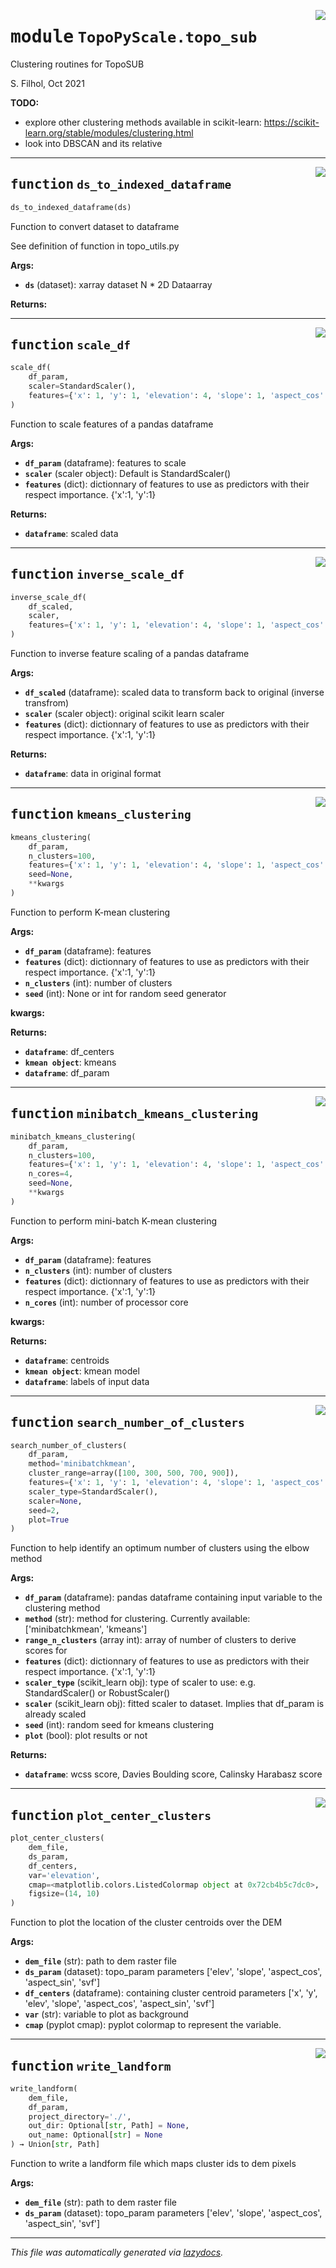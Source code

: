 <!-- markdownlint-disable -->

<a href="https://github.com/ArcticSnow/TopoPyScale/TopoPyScale/topo_sub#L0"><img align="right" style="float:right;" src="https://img.shields.io/badge/-source-cccccc?style=flat-square"></a>

# <kbd>module</kbd> `TopoPyScale.topo_sub`
Clustering routines for TopoSUB 

S. Filhol, Oct 2021 



**TODO:**
 
- explore other clustering methods available in scikit-learn: https://scikit-learn.org/stable/modules/clustering.html 
- look into DBSCAN and its relative 


---

<a href="https://github.com/ArcticSnow/TopoPyScale/TopoPyScale/topo_sub/ds_to_indexed_dataframe#L27"><img align="right" style="float:right;" src="https://img.shields.io/badge/-source-cccccc?style=flat-square"></a>

## <kbd>function</kbd> `ds_to_indexed_dataframe`

```python
ds_to_indexed_dataframe(ds)
```

Function to convert dataset to dataframe 

See definition of function in topo_utils.py 

**Args:**
 
 - <b>`ds`</b> (dataset):  xarray dataset N * 2D Dataarray 



**Returns:**
 


---

<a href="https://github.com/ArcticSnow/TopoPyScale/TopoPyScale/topo_sub/scale_df#L41"><img align="right" style="float:right;" src="https://img.shields.io/badge/-source-cccccc?style=flat-square"></a>

## <kbd>function</kbd> `scale_df`

```python
scale_df(
    df_param,
    scaler=StandardScaler(),
    features={'x': 1, 'y': 1, 'elevation': 4, 'slope': 1, 'aspect_cos': 1, 'aspect_sin': 1, 'svf': 1}
)
```

Function to scale features of a pandas dataframe 



**Args:**
 
 - <b>`df_param`</b> (dataframe):  features to scale 
 - <b>`scaler`</b> (scaler object):  Default is StandardScaler() 
 - <b>`features`</b> (dict):  dictionnary of features to use as predictors with their respect importance. {'x':1, 'y':1} 



**Returns:**
 
 - <b>`dataframe`</b>:  scaled data 


---

<a href="https://github.com/ArcticSnow/TopoPyScale/TopoPyScale/topo_sub/inverse_scale_df#L66"><img align="right" style="float:right;" src="https://img.shields.io/badge/-source-cccccc?style=flat-square"></a>

## <kbd>function</kbd> `inverse_scale_df`

```python
inverse_scale_df(
    df_scaled,
    scaler,
    features={'x': 1, 'y': 1, 'elevation': 4, 'slope': 1, 'aspect_cos': 1, 'aspect_sin': 1, 'svf': 1}
)
```

Function to inverse feature scaling of a pandas dataframe 



**Args:**
 
 - <b>`df_scaled`</b> (dataframe):  scaled data to transform back to original (inverse transfrom) 
 - <b>`scaler`</b> (scaler object):  original scikit learn scaler 
 - <b>`features`</b> (dict):  dictionnary of features to use as predictors with their respect importance. {'x':1, 'y':1} 



**Returns:**
 
 - <b>`dataframe`</b>:  data in original format 


---

<a href="https://github.com/ArcticSnow/TopoPyScale/TopoPyScale/topo_sub/kmeans_clustering#L90"><img align="right" style="float:right;" src="https://img.shields.io/badge/-source-cccccc?style=flat-square"></a>

## <kbd>function</kbd> `kmeans_clustering`

```python
kmeans_clustering(
    df_param,
    n_clusters=100,
    features={'x': 1, 'y': 1, 'elevation': 4, 'slope': 1, 'aspect_cos': 1, 'aspect_sin': 1, 'svf': 1},
    seed=None,
    **kwargs
)
```

Function to perform K-mean clustering 



**Args:**
 
 - <b>`df_param`</b> (dataframe):  features 
 - <b>`features`</b> (dict):  dictionnary of features to use as predictors with their respect importance. {'x':1, 'y':1} 
 - <b>`n_clusters`</b> (int):  number of clusters 
 - <b>`seed`</b> (int):  None or int for random seed generator 

**kwargs:**
 



**Returns:**
 
 - <b>`dataframe`</b>:  df_centers 
 - <b>`kmean object`</b>:  kmeans 
 - <b>`dataframe`</b>:  df_param 


---

<a href="https://github.com/ArcticSnow/TopoPyScale/TopoPyScale/topo_sub/minibatch_kmeans_clustering#L123"><img align="right" style="float:right;" src="https://img.shields.io/badge/-source-cccccc?style=flat-square"></a>

## <kbd>function</kbd> `minibatch_kmeans_clustering`

```python
minibatch_kmeans_clustering(
    df_param,
    n_clusters=100,
    features={'x': 1, 'y': 1, 'elevation': 4, 'slope': 1, 'aspect_cos': 1, 'aspect_sin': 1, 'svf': 1},
    n_cores=4,
    seed=None,
    **kwargs
)
```

Function to perform mini-batch K-mean clustering 



**Args:**
 
 - <b>`df_param`</b> (dataframe):  features 
 - <b>`n_clusters`</b> (int):   number of clusters 
 - <b>`features`</b> (dict):  dictionnary of features to use as predictors with their respect importance. {'x':1, 'y':1} 
 - <b>`n_cores`</b> (int):  number of processor core 

**kwargs:**
 



**Returns:**
 
 - <b>`dataframe`</b>:  centroids 
 - <b>`kmean object`</b>:  kmean model 
 - <b>`dataframe`</b>:  labels of input data 


---

<a href="https://github.com/ArcticSnow/TopoPyScale/TopoPyScale/topo_sub/search_number_of_clusters#L157"><img align="right" style="float:right;" src="https://img.shields.io/badge/-source-cccccc?style=flat-square"></a>

## <kbd>function</kbd> `search_number_of_clusters`

```python
search_number_of_clusters(
    df_param,
    method='minibatchkmean',
    cluster_range=array([100, 300, 500, 700, 900]),
    features={'x': 1, 'y': 1, 'elevation': 4, 'slope': 1, 'aspect_cos': 1, 'aspect_sin': 1, 'svf': 1},
    scaler_type=StandardScaler(),
    scaler=None,
    seed=2,
    plot=True
)
```

Function to help identify an optimum number of clusters using the elbow method 

**Args:**
 
 - <b>`df_param`</b> (dataframe):  pandas dataframe containing input variable to the clustering method 
 - <b>`method`</b> (str):  method for clustering. Currently available: ['minibatchkmean', 'kmeans'] 
 - <b>`range_n_clusters`</b> (array int):  array of number of clusters to derive scores for 
 - <b>`features`</b> (dict):  dictionnary of features to use as predictors with their respect importance. {'x':1, 'y':1} 
 - <b>`scaler_type`</b> (scikit_learn obj):  type of scaler to use: e.g. StandardScaler() or RobustScaler() 
 - <b>`scaler`</b> (scikit_learn obj):  fitted scaler to dataset. Implies that df_param is already scaled 
 - <b>`seed`</b> (int):  random seed for kmeans clustering 
 - <b>`plot`</b> (bool):  plot results or not 



**Returns:**
 
 - <b>`dataframe`</b>:  wcss score, Davies Boulding score, Calinsky Harabasz score 


---

<a href="https://github.com/ArcticSnow/TopoPyScale/TopoPyScale/topo_sub/plot_center_clusters#L264"><img align="right" style="float:right;" src="https://img.shields.io/badge/-source-cccccc?style=flat-square"></a>

## <kbd>function</kbd> `plot_center_clusters`

```python
plot_center_clusters(
    dem_file,
    ds_param,
    df_centers,
    var='elevation',
    cmap=<matplotlib.colors.ListedColormap object at 0x72cb4b5c7dc0>,
    figsize=(14, 10)
)
```

Function to plot the location of the cluster centroids over the DEM 



**Args:**
 
 - <b>`dem_file`</b> (str):  path to dem raster file 
 - <b>`ds_param`</b> (dataset):  topo_param parameters ['elev', 'slope', 'aspect_cos', 'aspect_sin', 'svf'] 
 - <b>`df_centers`</b> (dataframe):  containing cluster centroid parameters ['x', 'y', 'elev', 'slope', 'aspect_cos', 'aspect_sin', 'svf'] 
 - <b>`var`</b> (str):  variable to plot as background 
 - <b>`cmap`</b> (pyplot cmap):  pyplot colormap to represent the variable. 


---

<a href="https://github.com/ArcticSnow/TopoPyScale/TopoPyScale/topo_sub/write_landform#L293"><img align="right" style="float:right;" src="https://img.shields.io/badge/-source-cccccc?style=flat-square"></a>

## <kbd>function</kbd> `write_landform`

```python
write_landform(
    dem_file,
    df_param,
    project_directory='./',
    out_dir: Optional[str, Path] = None,
    out_name: Optional[str] = None
) → Union[str, Path]
```

Function to write a landform file which maps cluster ids to dem pixels 



**Args:**
 
 - <b>`dem_file`</b> (str):  path to dem raster file 
 - <b>`ds_param`</b> (dataset):  topo_param parameters ['elev', 'slope', 'aspect_cos', 'aspect_sin', 'svf'] 




---

_This file was automatically generated via [lazydocs](https://github.com/ml-tooling/lazydocs)._
